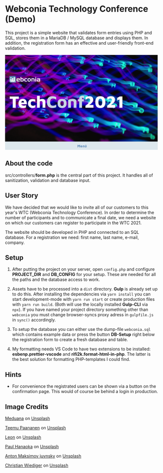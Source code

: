 # Webconia Technology Conference (Demo)

This project is a simple website that validates form entries using PHP and SQL, stores them in a MariaDB / MySQL database and displays them. In addition, the registration form has an effective and user-friendly front-end validation.

![Screencast](./screencast.gif)

## About the code

src/controllers/**form.php** is the central part of this project. It handles all of sanitization, validation and database input.

## User Story

We have decided that we would like to invite all of our customers to this year's WTC (Webconia Technology Conference). In order to determine the number of participants and to communicate a final date, we need a website on which our customers can register to participate in the WTC 2021.

The website should be developed in PHP and connected to an SQL database. For a registration we need: first name, last name, e-mail, company.

## Setup

1. After putting the project on your server, open `config.php` and configure **PROJECT_DIR** and **DB_CONFIG** for your setup. These are needed for all the paths and the database access to work.

1. Assets have to be processed into a `dist` directory. **Gulp** is already set up to do this. After installing the dependencies via `yarn install` you can start development-mode with `yarn run start` or create production files with `yarn run build`. (Both will use the locally installed **Gulp-CLI** via `npx`). If you have named your project directory something other than `webconia` you must change browser-syncs proxy adress in `gulpfile.js` in `sync()` accordingly.

1. To setup the database you can either use the dump-file `webconia.sql` which contains example data or press the button **DB-Setup** right below the registration form to create a fresh database and table.

1. My formatting needs VS Code to have two extensions to be installed: **esbenp.prettier-vscode** and **rifi2k.format-html-in-php**. The latter is the best solution for formatting PHP-templates I could find.

## Hints

- For convenience the registrated users can be shown via a button on the confirmation page. This would of course be behind a login in production.

## Image Credits

<a href="https://unsplash.com/@meduana?utm_source=unsplash&utm_medium=referral&utm_content=creditCopyText">Meduana</a> on <a href="https://unsplash.com/s/photos/hamburg?utm_source=unsplash&utm_medium=referral&utm_content=creditCopyText">Unsplash</a>

<a href="https://unsplash.com/@xteemu?utm_source=unsplash&utm_medium=referral&utm_content=creditCopyText">Teemu Paananen</a> on <a href="https://unsplash.com/s/photos/conference?utm_source=unsplash&utm_medium=referral&utm_content=creditCopyText">Unsplash</a>

<a href="https://unsplash.com/@myleon?utm_source=unsplash&utm_medium=referral&utm_content=creditCopyText">Leon</a> on <a href="https://unsplash.com/s/photos/conference?utm_source=unsplash&utm_medium=referral&utm_content=creditCopyText">Unsplash</a>

<a href="https://unsplash.com/@plhnk?utm_source=unsplash&utm_medium=referral&utm_content=creditCopyText">Paul Hanaoka</a> on <a href="https://unsplash.com/s/photos/conference?utm_source=unsplash&utm_medium=referral&utm_content=creditCopyText">Unsplash</a>

<a href="https://unsplash.com/@juvnsky?utm_source=unsplash&utm_medium=referral&utm_content=creditCopyText">Anton Maksimov juvnsky</a> on <a href="https://unsplash.com/s/photos/technology?utm_source=unsplash&utm_medium=referral&utm_content=creditCopyText">Unsplash</a>

<a href="https://unsplash.com/@christianw?utm_source=unsplash&utm_medium=referral&utm_content=creditCopyText">Christian Wiediger</a> on <a href="https://unsplash.com/s/photos/computer?utm_source=unsplash&utm_medium=referral&utm_content=creditCopyText">Unsplash</a>
